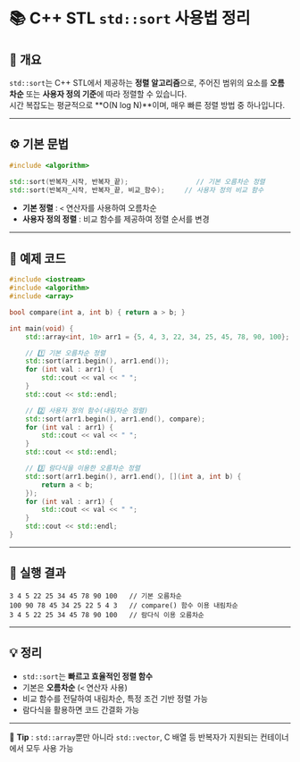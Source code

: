 # 📚 C++ STL `std::sort` 사용법 정리

## 🧩 개요

`std::sort`는 C++ STL에서 제공하는 **정렬 알고리즘**으로, 주어진 범위의 요소를 **오름차순** 또는 **사용자 정의 기준**에 따라 정렬할 수 있습니다.  
시간 복잡도는 평균적으로 **O(N log N)**이며, 매우 빠른 정렬 방법 중 하나입니다.

---

## ⚙️ 기본 문법

```cpp
#include <algorithm>

std::sort(반복자_시작, 반복자_끝);                 // 기본 오름차순 정렬
std::sort(반복자_시작, 반복자_끝, 비교_함수);     // 사용자 정의 비교 함수
```

- **기본 정렬** : `<` 연산자를 사용하여 오름차순
- **사용자 정의 정렬** : 비교 함수를 제공하여 정렬 순서를 변경

---

## 📌 예제 코드

```cpp
#include <iostream>
#include <algorithm>
#include <array>

bool compare(int a, int b) { return a > b; }

int main(void) {
    std::array<int, 10> arr1 = {5, 4, 3, 22, 34, 25, 45, 78, 90, 100};

    // 1️⃣ 기본 오름차순 정렬
    std::sort(arr1.begin(), arr1.end());
    for (int val : arr1) {
        std::cout << val << " ";
    }
    std::cout << std::endl;

    // 2️⃣ 사용자 정의 함수(내림차순 정렬)
    std::sort(arr1.begin(), arr1.end(), compare);
    for (int val : arr1) {
        std::cout << val << " ";
    }
    std::cout << std::endl;

    // 3️⃣ 람다식을 이용한 오름차순 정렬
    std::sort(arr1.begin(), arr1.end(), [](int a, int b) {
        return a < b;
    });
    for (int val : arr1) {
        std::cout << val << " ";
    }
    std::cout << std::endl;
}
```

---

## 📝 실행 결과

```
3 4 5 22 25 34 45 78 90 100   // 기본 오름차순
100 90 78 45 34 25 22 5 4 3   // compare() 함수 이용 내림차순
3 4 5 22 25 34 45 78 90 100   // 람다식 이용 오름차순
```

---

## 💡 정리

- `std::sort`는 **빠르고 효율적인 정렬 함수**
- 기본은 **오름차순** (`<` 연산자 사용)
- 비교 함수를 전달하여 내림차순, 특정 조건 기반 정렬 가능
- 람다식을 활용하면 코드 간결화 가능

---

📌 **Tip** : `std::array`뿐만 아니라 `std::vector`, C 배열 등 반복자가 지원되는 컨테이너에서 모두 사용 가능
